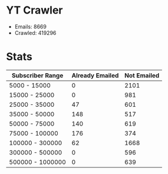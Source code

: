 # YT Crawler
- Emails: 8669
- Crawled: 419296

# Stats
| Subscriber Range  | Already Emailed | Not Emailed |
|-------|-------|-------|
| 5000 - 15000 | 0 | 2101 |
| 15000 - 25000 | 0 | 981 |
| 25000 - 35000 | 47 | 601 |
| 35000 - 50000 | 148 | 517 |
| 50000 - 75000 | 140 | 619 |
| 75000 - 100000 | 176 | 374 |
| 100000 - 300000 | 62 | 1668 |
| 300000 - 500000 | 0 | 596 |
| 500000 - 1000000 | 0 | 639 |
